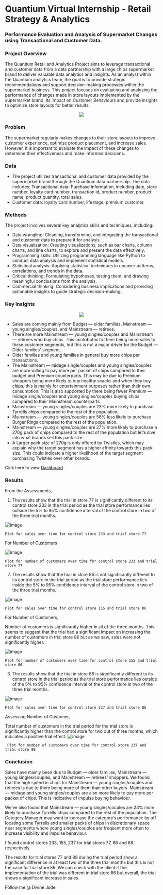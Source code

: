 # Quantium Virtual Internship - Retail Strategy & Analytics

### Performance Evaluation and Analysis of Supermarket Changes using Transactional and Customer Data.

### Project Overview
The Quantium Retail and Analytics Project aims to leverage transactional and customer data from a data partnership with a large chips supermarket brand to deliver valuable data analytics and insights. As an analyst within the Quantium analytics team, the goal is to provide strategic recommendations and support decision-making processes within the supermarket business. This project focuses on evaluating and analyzing the performance of changes made in store layouts implemented by the supermarket brand, its Impact on Customer Behaviours and provide insights to optimize store layouts for better results.

<p align="center">
  <img src="https://github.com/Divine-Jude/PortfolioProjects/assets/95667763/ce408b6a-69c0-4aa2-ae2d-58a571a36aed">
</p>
 
### Problem
The supermarket regularly makes changes to their store layouts to improve customer experience, optimize product placement, and increase sales. However, it is important to evaluate the impact of these changes to determine their effectiveness and make informed decisions.

### Data
- The project utilizes transactional and customer data provided by the supermarket brand through the Quantium data partnership. The data includes:
Transactional data: Purchase information, including date, store number, loyalty card number, transaction id, product number, product name, product quantity, total sales.
- Customer data: loyalty card number, lifestage, premium customer.

### Methods
The project involves several key analytics skills and techniques, including:

- Data wrangling: Cleaning, transforming, and integrating the transactional and customer data to prepare it for analysis.
- Data visualization: Creating visualizations, such as bar charts, column charts, and line charts, to explore and present the data effectively.
- Programming skills: Utilizing programming language like Python to conduct data analysis and implement statistical models.
- Statistical analysis: Applying statistical techniques to uncover patterns, correlations, and trends in the data.
- Critical thinking: Formulating hypotheses, testing them, and drawing meaningful conclusions from the analysis.
- Commercial thinking: Considering business implications and providing actionable insights to guide strategic decision-making.

### Key Insights
<p align="center">
   <img src="https://github.com/Divine-Jude/PortfolioProjects/assets/95667763/85848c10-a534-430d-a80d-eade9086d93c">
</p>

- Sales are coming mainly from Budget — older families, Mainstream — young singles/couples, and Mainstream — retirees.
- There are more Mainstream — young singles/couples and Mainstream — retirees who buy chips. This contributes to there being more sales to these customer segments, but this is not a major driver for the Budget — Older families' segment.
- Older families and young families in general buy more chips per transactions.
- The Mainstream — midage single/couples and young singles/couples are more willing to pay more per packet of chips compared to their budget and Premium counterparts. This may be due to Premium shoppers being more likely to buy healthy snacks and when they buy chips, this is mainly for entertainment purposes rather than their own consumption. This is also supported by there being fewer Premium — midage single/couples and young singles/couples buying chips compared to their Mainstream counterparts.
- Mainstream — young singles/couples are 23% more likely to purchase Tyrrells chips compared to the rest of the population.
- Mainstream — young singles/couples are 56% less likely to purchase Burger Rings compared to the rest of the population.
- Mainstream — young singles/couples are 27% more likely to purchase a 270g pack of chips compared to the rest of the population but let’s dive into what brands sell this pack size.
- A Larger pack size of 270g is only offered by Twisties, which may explain why the target segment has a higher affinity towards this pack size. This could indicate a higher likelihood of the target segment purchasing Twisties over other brands.

Cick here to view [Dashboard](https://www.novypro.com/project/quantium-retail-strategy--analytics-project)

### Results
From the Assessments,

1. The results show that the trial in store 77 is significantly different to its control store 233 in the trial period as the trial store performance lies outside the 5% to 95% confidence interval of the control store in two of the three trial months.

![image](https://github.com/Divine-Jude/PortfolioProjects/assets/95667763/df4948aa-b1a0-4569-a7fe-fa4d56683749)

    Plot for sales over time for control store 233 and trial store 77

For Number of Customers

![image](https://github.com/Divine-Jude/PortfolioProjects/assets/95667763/f1dd7449-b02d-42e4-ba7d-07c55acddfa9)
      
    Plot for number of customers over time for control store 233 and trial store 77


2. The results show that the trial in store 86 is not significantly different to its control store in the trial period as the trial store performance lies inside the 5% to 95% confidence interval of the control store in two of the three trial months.

![image](https://github.com/Divine-Jude/PortfolioProjects/assets/95667763/9cd97228-0e22-4cd2-b75f-47332f5b8641)

    Plot for sales over time for control store 155 and trial store 86


For Number of Customers,

Number of customers is significantly higher in all of the three months. This seems to suggest that the trial had a significant impact on increasing the number of customers in trial store 86 but as we saw, sales were not significantly higher.

![image](https://github.com/Divine-Jude/PortfolioProjects/assets/95667763/5acaf452-1351-4707-9074-464ebde680fc)
    
    Plot for number of customers over time for control store 155 and trial store 86

3. The results show that the trial in store 88 is significantly different to its control store in the trial period as the trial store performance lies outside of the 5% to 95% confidence interval of the control store in two of the three trial months.

![image](https://github.com/Divine-Jude/PortfolioProjects/assets/95667763/c3356c38-84c0-4334-b415-f48de98e7cac)

    Plot for sales over time for control store 237 and trial store 88

Assessing Number of Customer, 

Total number of customers in the trial period for the trial store is significantly higher than the control store for two out of three months, which indicates a positive trial effect.
![image](https://github.com/Divine-Jude/PortfolioProjects/assets/95667763/73bb8996-e736-4d41-a504-87e8f7ddb13b)
     
     Plot for number of customers over time for control store 237 and trial store 88

### Conclusion
Sales have mainly been due to Budget — older families, Mainstream — young singles/couples, and Mainstream — retirees' shoppers. We found that the high spend in chips for Mainstream — young singles/couples and retirees is due to there being more of them than other buyers. Mainstream — midage and young singles/couples are also more likely to pay more per packet of chips. This is indicative of impulse buying behaviour.

We’ve also found that Mainstream — young singles/couples are 23% more likely to purchase Tyrrells chips compared to the rest of the population. The Category Manager may want to increase the category’s performance by off locating some Tyrrells and smaller packs of chips in discretionary space near segments where young singles/couples are frequent more often to increase visibility and impulse behaviour.

I found control stores 233, 155, 237 for trial stores 77, 86 and 88 respectively.

The results for trial stores 77 and 88 during the trial period show a significant difference in at least two of the three trial months but this is not the case for trial store 86. We can check with the client if the implementation of the trial was different in trial store 86 but overall, the trial shows a significant increase in sales.

Follow me @
Divine Jude























